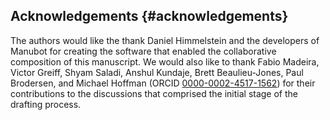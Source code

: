 ## Acknowledgements {#acknowledgements}

The authors would like the thank Daniel Himmelstein and the developers of Manubot for creating the software that enabled the collaborative composition of this manuscript.
We would also like to thank Fabio Madeira, Victor Greiff, Shyam Saladi, Anshul Kundaje, Brett Beaulieu-Jones, Paul Brodersen, and Michael Hoffman (ORCID [0000-0002-4517-1562](https://orcid.org/0000-0002-4517-1562)) for their contributions to the discussions that comprised the initial stage of the drafting process.
